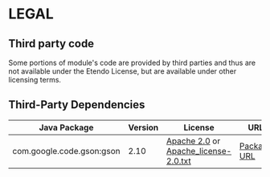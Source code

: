 # LEGAL

## Third party code

Some portions of module's code are provided by third parties and
thus are not available under the Etendo License, but are available
under other licensing terms.


## Third-Party Dependencies

| Java Package              | Version | License                                                                                                            | URL                                                                                  |
|---------------------------|---------|--------------------------------------------------------------------------------------------------------------------|--------------------------------------------------------------------------------------|
| com.google.code.gson:gson | 2.10    | [Apache 2.0](http://www.apache.org/licenses/LICENSE-2.0.txt) or [Apache_license-2.0.txt](./Apache_license-2.0.txt) | [Package URL](https://mvnrepository.com/artifact/com.google.code.gson/gson/2.10) |